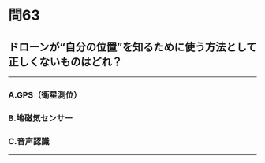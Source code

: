 # 問63
## ドローンが“自分の位置”を知るために使う方法として正しくないものはどれ？

---

### A.GPS（衛星測位）
### B.地磁気センサー
### C.音声認識

<p id=answer style="Display:none;"></p>

---
